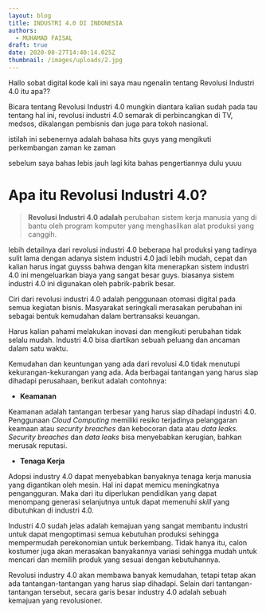 ```yaml
---
layout: blog
title: INDUSTRI 4.0 DI INDONESIA
authors:
  - MUHAMAD FAISAL
draft: true
date: 2020-08-27T14:40:14.025Z
thumbnail: /images/uploads/2.jpg
---
```

Hallo sobat digital kode kali ini saya mau ngenalin tentang Revolusi Industri 4.0 itu apa??

Bicara tentang Revolusi Industri 4.0 mungkin diantara kalian sudah pada tau tentang hal ini, revolusi industri 4.0 semarak di perbincangkan di TV, medsos, dikalangan pembisnis dan juga para tokoh nasional.

istilah ini sebenernya adalah bahasa hits guys yang mengikuti perkembangan zaman ke zaman 

sebelum saya bahas lebis jauh lagi kita bahas pengertiannya dulu yuuu

# Apa itu Revolusi Industri 4.0?

> **Revolusi Industri 4.0 adalah** perubahan sistem kerja manusia yang di bantu oleh program komputer yang menghasilkan alat produksi yang canggih.

lebih detailnya dari revolusi industri 4.0 beberapa hal produksi yang tadinya sulit lama dengan adanya sistem industri 4.0 jadi lebih mudah, cepat dan kalian harus ingat guysss bahwa dengan kita menerapkan sistem industri 4.0 ini mengeluarkan biaya yang sangat besar guys. biasanya sistem industri 4.0 ini digunakan oleh pabrik-pabrik besar.

Ciri dari revolusi industri 4.0 adalah penggunaan otomasi digital pada semua kegiatan bisnis. Masyarakat seringkali merasakan perubahan ini sebagai bentuk kemudahan dalam bertransaksi keuangan.

Harus kalian pahami melakukan inovasi dan mengikuti perubahan tidak selalu mudah. [](https://www.jurnal.id/blog/6-strategi-perusahaan-menghadapi-era-revolusi-industri-4-0/)Industri 4.0 bisa diartikan sebuah peluang dan ancaman dalam satu waktu.

Kemudahan dan keuntungan yang ada dari revolusi 4.0 tidak menutupi kekurangan-kekurangan yang ada. Ada berbagai tantangan yang harus siap dihadapi perusahaan, berikut adalah contohnya:

* **Keamanan**

Keamanan adalah tantangan terbesar yang harus siap dihadapi industri 4.0. Penggunaan *Cloud Computing* memiliki resiko terjadinya pelanggaran keamaan atau *security breaches* dan kebocoran data atau *data leaks.* *Security breaches* dan *data leaks* bisa menyebabkan kerugian, bahkan merusak reputasi.

* **Tenaga Kerja**

Adopsi industry 4.0 dapat menyebabkan banyaknya tenaga kerja manusia yang digantikan oleh mesin. Hal ini dapat memicu meningkatnya pengangguran. Maka dari itu diperlukan pendidikan yang dapat menompang generasi selanjutnya untuk dapat memenuhi *skill* yang dibutuhkan di industri 4.0.

Industri 4.0 sudah jelas adalah kemajuan yang sangat membantu industri untuk dapat mengoptimasi semua kebutuhan produksi sehingga mempermudah perekonomian untuk berkembang. Tidak hanya itu, calon kostumer juga akan merasakan banyakannya variasi sehingga mudah untuk mencari dan memilih produk yang sesuai dengan kebutuhannya.

Revolusi industry 4.0 akan membawa banyak kemudahan, tetapi tetap akan ada tantangan-tantangan yang harus siap dihadapi. Selain dari tantangan-tantangan tersebut, secara garis besar industry 4.0 adalah sebuah kemajuan yang revolusioner.